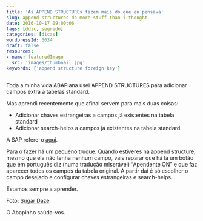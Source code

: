 ```yaml
---
title: 'As APPEND STRUCTUREs fazem mais do que eu pensava'
slug: append-structures-do-more-stuff-than-i-thought
date: 2016-10-17 09:00:06
tags: [ddic, segredo]
categories: [dicas]
wordpressId: 3634
draft: false
resources:
- name: featuredImage
  src: 'images/thumbnail.jpg'
keywords: ['append structure foreign key']
---
```

Toda a minha vida ABAPiana usei APPEND STRUCTURES para adicionar campos extra a tabelas standard.

Mas aprendi recentemente que afinal servem para mais duas coisas:

<!--more-->

* Adicionar chaves estrangeiras a campos já existentes na tabela standard
* Adicionar search-helps a campos já existentes na tabela standard

A SAP refere-o [aqui][1].

Para o fazer há um pequeno truque. Quando estiveres na append structure, mesmo que ela não tenha nenhum campo, vais reparar que há lá um botão que em português diz (numa tradução miserável) “Apendente ON” e que faz aparecer todos os campos da tabela original. A partir daí é só escolher o campo desejado e configurar chaves estrangeiras e search-helps.

Estamos sempre a aprender.

Foto: [Sugar Daze][2]

O Abapinho saúda-vos.

   [1]: https://help.sap.com/saphelp_nw73/helpdata/en/cf/21ebc9446011d189700000e8322d00/content.htm
   [2]: https://www.flickr.com/photos/catbeurnier/3114941639/
